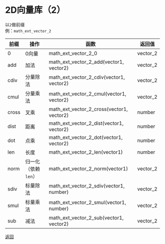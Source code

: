 # 2D向量库（2）
以`2`做前缀  
例：`math_ext_vector_2`

|前缀|操作|函数|返回值|
|---|---|---|---|
|0|0向量|math_ext_vector_2_0|vector_2|
|add|加法|math_ext_vector_2_add(vector1, vector2)|vector_2|
|cdiv|分量除法|math_ext_vector_2_cdiv(vector1, vector2)|vector_2|
|cmul|分量乘法|math_ext_vector_2_cmul(vector1, vector2)|vector_2|
|cross|叉乘|math_ext_vector_2_cross(vector1, vector2)|number|
|dist|距离|math_ext_vector_2_dist(vector1, vector2)|number|
|dot|点乘|math_ext_vector_2_dot(vector1, vector2)|number|
|len|长度|math_ext_vector_2_len(vector1)|number|
|norm|归一化（依赖`len`）|math_ext_vector_2_norm(vector1)|vector_2|
|sdiv|标量除法|math_ext_vector_2_sdiv(vector1, number)|vector_2|
|smul|标量乘法|math_ext_vector_2_smul(vector1, number)|vector_2|
|sub|减法|math_ext_vector_2_sub(vector1, vector2)|vector_2|

[返回](./math_ext_vector__README.md)

